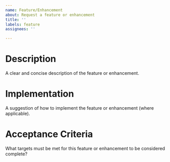 ```yaml
---
name: Feature/Enhancement
about: Request a feature or enhancement
title: ''
labels: feature
assignees: ''

---
```


# Description
A clear and concise description of the feature or enhancement.

# Implementation
A suggestion of how to implement the feature or enhancement (where applicable).

# Acceptance Criteria
What targets must be met for this feature or enhancement to be considered complete?